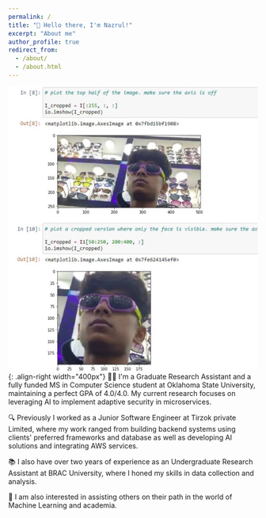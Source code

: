 ```yaml
---
permalink: /
title: "👋 Hello there, I'm Nazrul!"
excerpt: "About me"
author_profile: true
redirect_from:
  - /about/
  - /about.html
---
```


![Illustration of combining vision and language modalities](images/tj.jfif){: .align-right width="400px"}
🧑‍🎓 I'm a Graduate Research Assistant and a fully funded MS in Computer Science student at Oklahoma State University, maintaining a perfect GPA of 4.0/4.0. My current research focuses on leveraging AI to implement adaptive security in microservices.

🔍 Previously I worked as a Junior Software Engineer at Tirzok private Limited, where my work ranged from building backend systems using clients' preferred frameworks and database as well as developing AI solutions and integrating AWS services.

📚 I also have over two years of experience as an Undergraduate Research Assistant at BRAC University, where I honed my skills in data collection and analysis.

🤝 I am also interested in assisting others on their path in the world of Machine Learning and academia.
